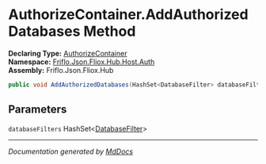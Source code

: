 ﻿<!--  
  <auto-generated>   
    The contents of this file were generated by a tool.  
    Changes to this file may be list if the file is regenerated  
  </auto-generated>   
-->

# AuthorizeContainer.AddAuthorizedDatabases Method

**Declaring Type:** [AuthorizeContainer](../index.md)  
**Namespace:** [Friflo.Json.Fliox.Hub.Host.Auth](../../index.md)  
**Assembly:** Friflo.Json.Fliox.Hub

```csharp
public void AddAuthorizedDatabases(HashSet<DatabaseFilter> databaseFilters);
```

## Parameters

`databaseFilters`  HashSet\<[DatabaseFilter](../../DatabaseFilter/index.md)\>

___

*Documentation generated by [MdDocs](https://github.com/ap0llo/mddocs)*
